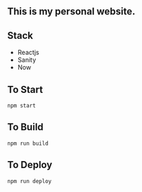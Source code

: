## This is my personal website.

## Stack

- Reactjs
- Sanity
- Now

## To Start

`npm start`

## To Build

`npm run build`

## To Deploy

`npm run deploy`
